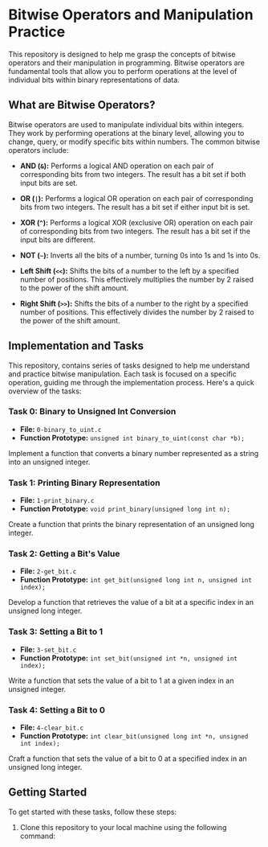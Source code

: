 # Bitwise Operators and Manipulation Practice

This repository is designed to help me grasp the concepts of bitwise operators and their manipulation in programming. Bitwise operators are fundamental tools that allow you to perform operations at the level of individual bits within binary representations of data.

## What are Bitwise Operators?

Bitwise operators are used to manipulate individual bits within integers. They work by performing operations at the binary level, allowing you to change, query, or modify specific bits within numbers. The common bitwise operators include:

- **AND (`&`):** Performs a logical AND operation on each pair of corresponding bits from two integers. The result has a bit set if both input bits are set.

- **OR (`|`):** Performs a logical OR operation on each pair of corresponding bits from two integers. The result has a bit set if either input bit is set.

- **XOR (`^`):** Performs a logical XOR (exclusive OR) operation on each pair of corresponding bits from two integers. The result has a bit set if the input bits are different.

- **NOT (`~`):** Inverts all the bits of a number, turning 0s into 1s and 1s into 0s.

- **Left Shift (`<<`):** Shifts the bits of a number to the left by a specified number of positions. This effectively multiplies the number by 2 raised to the power of the shift amount.

- **Right Shift (`>>`):** Shifts the bits of a number to the right by a specified number of positions. This effectively divides the number by 2 raised to the power of the shift amount.

## Implementation and Tasks

This repository, contains series of tasks designed to help me understand and practice bitwise manipulation. Each task is focused on a specific operation, guiding me through the implementation process. Here's a quick overview of the tasks:

### Task 0: Binary to Unsigned Int Conversion

- **File:** `0-binary_to_uint.c`
- **Function Prototype:** `unsigned int binary_to_uint(const char *b);`

Implement a function that converts a binary number represented as a string into an unsigned integer.

### Task 1: Printing Binary Representation

- **File:** `1-print_binary.c`
- **Function Prototype:** `void print_binary(unsigned long int n);`

Create a function that prints the binary representation of an unsigned long integer.

### Task 2: Getting a Bit's Value

- **File:** `2-get_bit.c`
- **Function Prototype:** `int get_bit(unsigned long int n, unsigned int index);`

Develop a function that retrieves the value of a bit at a specific index in an unsigned long integer.

### Task 3: Setting a Bit to 1

- **File:** `3-set_bit.c`
- **Function Prototype:** `int set_bit(unsigned int *n, unsigned int index);`

Write a function that sets the value of a bit to 1 at a given index in an unsigned integer.

### Task 4: Setting a Bit to 0

- **File:** `4-clear_bit.c`
- **Function Prototype:** `int clear_bit(unsigned long int *n, unsigned int index);`

Craft a function that sets the value of a bit to 0 at a specified index in an unsigned long integer.

## Getting Started

To get started with these tasks, follow these steps:

1. Clone this repository to your local machine using the following command:


